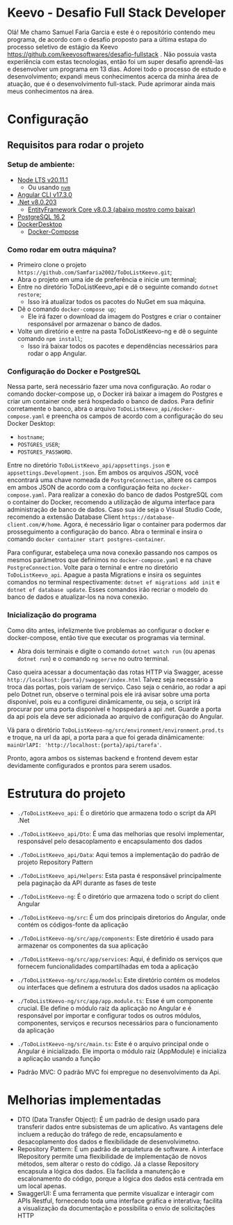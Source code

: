 # Keevo - Desafio Full Stack Developer

Olá! Me chamo Samuel Faria Garcia e este é o repositório contendo meu programa, de acordo com o desafio proposto para a última estapa do processo seletivo de estágio da Keevo https://github.com/keevosoftwares/desafio-fullstack .
Não possuia vasta experiência com estas tecnologias, então foi um super desafio aprendê-las e desenvolver um programa em 13 dias. Adorei todo o processo de estudo e desenvolvimento; expandi meus conhecimentos acerca da minha área de atuação, que é o desenvolvimento full-stack. Pude aprimorar ainda mais meus conhecimentos na área.

# Configuração

## Requisitos para rodar o projeto

### Setup de ambiente:
- [Node LTS v20.11.1](https://nodejs.org/en/download)
  - Ou usando [`nvm`](https://github.com/nvm-sh/nvm)
- [Angular CLI v17.3.0](https://angular.io/guide/setup-local)
- [.Net v8.0.203](https://dotnet.microsoft.com/pt-br/download/dotnet/8.0)
  - [EntityFramework Core v8.0.3 (abaixo mostro como baixar)](https://learn.microsoft.com/pt-br/ef/core/)
- [PostgreSQL 16.2](https://www.postgresql.org/)
- [DockerDesktop](https://www.docker.com/products/docker-desktop/)
  - [Docker-Compose](https://github.com/docker/compose)

### Como rodar em outra máquina?

- Primeiro clone o projeto `https://github.com/Samfaria2002/ToDoListKeevo.git`;
- Abra o projeto em uma ide de preferência e inicie um terminal;
- Entre no diretório ToDoListKeevo_api e dê o seguinte comando `dotnet restore`;
  - Isso irá atualizar todos os pacotes do NuGet em sua máquina.
- Dê o comando `docker-compose up`;
  - Ele irá fazer o download da imagem do Postgres e criar o container responsável por armazenar o banco de dados.
- Volte um diretório e entre na pasta ToDoListKeevo-ng e dê o seguinte comando `npm install`;
  - Isso irá baixar todos os pacotes e dependências necessários para rodar o app Angular.

### Configuração do Docker e PostgreSQL

Nessa parte, será necessário fazer uma nova configuração. Ao rodar o comando docker-compose up, o Docker irá baixar a imagem do Postgres e criar um container onde será hospedado o banco de dados. Para definir corretamente o banco, abra o arquivo `ToDoListKeevo_api/docker-compose.yaml` e preencha os campos de acordo com a configuração do seu Docker Desktop: 
- `hostname`;
- `POSTGRES_USER`;
- `POSTGRES_PASSWORD`.

Entre no diretório `ToDoListKeevo_api/appsettings.json` e `appsettings.Development.json`. Em ambos os arquivos JSON, você encontrará uma chave nomeada de `PostgreConnection`, altere os campos em ambos JSON de acordo com a configuração feita no `docker-compose.yaml`.
Para realizar a conexão do banco de dados PostgreSQL com o container do Docker, recomendo a utilização de alguma interface para administração de banco de dados. Caso sua ide seja o Visual Studio Code, recomendo a extensão Database Client `https://database-client.com/#/home`.
Agora, é necessário ligar o container para podermos dar prosseguimento a configuração do banco. Abra o terminal e insira o comando `docker container start postgres-container`.

Para configurar, estabeleça uma nova conexão passando nos campos os mesmos parâmetros que definimos no `docker-compose.yaml` e na chave `PostgreConnection`. Volte para o terninal e entre no diretório `ToDoListKeevo_api`. Apague a pasta Migrations e insira os seguintes comandos no terminal respectivamente: `dotnet ef migrations add init` e `dotnet ef database update`. Esses comandos irão recriar o modelo do banco de dados e atualizar-los na nova conexão.

### Inicialização do programa

Como dito antes, infelizmente tive problemas ao configurar o docker e docker-compose, então tive que executar os programas via terminal.

- Abra dois terminais e digite o comando `dotnet watch run` (ou apenas `dotnet run`) e o comando `ng serve` no outro terminal.

Caso queira acessar a documentação das rotas HTTP via Swagger, acesse `http://localhost:{porta}/swagger/index.html`
Talvez seja necessário a troca das portas, pois variam de serviço. Caso seja o cenário, ao rodar a api pelo Dotnet run, observe o terminal 
pois ele irá avisar sobre uma porta disponível, pois eu a configurei dinâmicamente, ou seja, o script irá procurar por uma porta disponível 
e hopspedará a api .net. Guarde a porta da api pois ela deve ser adicionada ao arquivo de configuração do Angular.

Vá para o diretório `ToDoListKeevo-ng/src/environment/environment.prod.ts` e troque, na url da api, a porta para a que foi gerada dinâmicamente: `mainUrlAPI: 'http://localhost:{porta}/api/tarefa'`.

Pronto, agora ambos os sistemas backend e frontend devem estar devidamente configurados e prontos para serem usados.


# Estrutura do projeto

- `./ToDoListKeevo_api`: É o diretório que armazena todo o script da API .Net
- `./ToDoListKeevo_api/Dto`: É uma das melhorias que resolvi implementar, responsável pelo desacoplamento e encapsulamento dos dados
- `./ToDoListKeevo_api/Data`: Aqui temos a implementação do padrão de projeto Repository Pattern
- `./ToDoListKeevo_api/Helpers`: Esta pasta é responsável principalmente pela paginação da API durante as fases de teste

- `./ToDoListKeevo-ng`: É o diretório que armazena todo o script do client Angular
- `./ToDoListKeevo-ng/src`: É um dos principais diretorios do Angular, onde contém os códigos-fonte da aplicação
- `./ToDoListKeevo-ng/src/app/components`: Este diretório é usado para armazenar os componentes da sua aplicação
- `./ToDoListKeevo-ng/src/app/services`: Aqui, é definido os serviços que fornecem funcionalidades compartilhadas em toda a aplicação
- `./ToDoListKeevo-ng/src/app/models`: Este diretório contém os modelos ou interfaces que definem a estrutura dos dados usados na aplicação
- `./ToDoListKeevo-ng/src/app/app.module.ts`: Esse é um componente crucial. Ele define o módulo raiz da aplicação no Angular e é responsável por importar e configurar todos os outros módulos, componentes, serviços e recursos necessários para o funcionamento da aplicação
- `./ToDoListKeevo-ng/src/main.ts`: Este é o arquivo principal onde o Angular é inicializado. Ele importa o módulo raiz (AppModule) e inicializa a aplicação usando a função

- Padrão MVC: O padrão MVC foi empregue no desenvolvimento da Api.


# Melhorias implementadas

- DTO (Data Transfer Object):  É um padrão de design usado para transferir dados entre subsistemas de um aplicativo. As vantagens dele incluem a redução do tráfego de rede, encapsulamento e desacoplamento dos dados e flexibilidade de desenvolvimetno.
- Repository Pattern: É um padrão de arquitetura de software. A interface IRepository permite uma flexibilidade de implementação de novos métodos, sem alterar o resto do código. Já a classe Repository encapsula a lógica dos dados. Ela facilida a manutenção e escalonamento do código, porque a lógica dos dados está centrada em um local apenas.
- SwaggerUI: É uma ferramenta que permite visualizar e interagir com APIs Restful, fornecendo toda uma interface gráfica e interativa; facilita a visualização da documentação e possibilita o envio de solicitações HTTP
